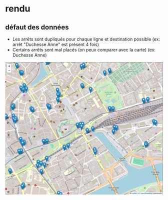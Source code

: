 # rendu

## défaut des données

- Les arrêts sont dupliqués pour chaque ligne et destination possible (ex: arrêt "Duchesse Anne" est présent 4 fois)
- Certains arrêts sont mal placés (on peux comparer avec la carte) (ex: Duchesse Anne)

![alt text](image.png)
